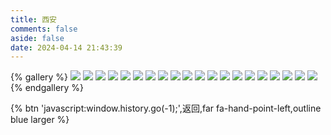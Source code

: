 ```yaml
---
title: 西安
comments: false
aside: false
date: 2024-04-14 21:43:39
---
```


{% gallery %}
![](https://fastly.jsdelivr.net/gh/windshadow233/BlogStorage@files/webp/130f0ba415218ce21baab7f7bcf8312d.webp)
![](https://fastly.jsdelivr.net/gh/windshadow233/BlogStorage@files/webp/5c9d748a5731a4062b3c2d04c8ec4e60.webp)
![](https://fastly.jsdelivr.net/gh/windshadow233/BlogStorage@files/jpeg/18b5147cd02dea811638b075240e83c0.jpeg)
![](https://fastly.jsdelivr.net/gh/windshadow233/BlogStorage@files/webp/fda6704b3a9dac63f0c5d93513250bb9.webp)
![](https://fastly.jsdelivr.net/gh/windshadow233/BlogStorage@files/webp/069a68d5b4505fa49093d5805c1ab65c.webp)
![](https://fastly.jsdelivr.net/gh/windshadow233/BlogStorage@files/webp/b9c302f8dc0adfe5f5336c7e7bbe2770.webp)
![](https://fastly.jsdelivr.net/gh/windshadow233/BlogStorage@files/webp/90dd6153912cd6bbfbb1e844ceb778bc.webp)
![](https://fastly.jsdelivr.net/gh/windshadow233/BlogStorage@files/webp/f38f28c94afab8e88c0b8e7ba5947792.webp)
![](https://fastly.jsdelivr.net/gh/windshadow233/BlogStorage@files/webp/776d50a28d8283ea0900014735bd1c79.webp)
![](https://fastly.jsdelivr.net/gh/windshadow233/BlogStorage@files/webp/6dcde2a559b6836ead1ad60def67e343.webp)
![](https://fastly.jsdelivr.net/gh/windshadow233/BlogStorage@files/webp/75de45cf55941584a366a8c1d228d5eb.webp)
![](https://fastly.jsdelivr.net/gh/windshadow233/BlogStorage@files/webp/33299394747574e94fb89a60b7660593.webp)
![](https://fastly.jsdelivr.net/gh/windshadow233/BlogStorage@files/webp/8386eb2af03d0738b1d9e8625a077d65.webp)
![](https://fastly.jsdelivr.net/gh/windshadow233/BlogStorage@files/webp/38c705c2a7b103378bb3a1f0f1c769d9.webp)
![](https://fastly.jsdelivr.net/gh/windshadow233/BlogStorage@files/webp/aa724f8a1c6e43ac29996414220e6a22.webp)
![](https://fastly.jsdelivr.net/gh/windshadow233/BlogStorage@files/webp/05de032492e5d7719f73592392e48a87.webp)
![](https://fastly.jsdelivr.net/gh/windshadow233/BlogStorage@files/webp/25ffda03b5a215be6c5d9c5a2a97eb14.webp)
![](https://fastly.jsdelivr.net/gh/windshadow233/BlogStorage@files/webp/51fc4a512103b729d0cd68e9e2069aad.webp)
![](https://fastly.jsdelivr.net/gh/windshadow233/BlogStorage@files/webp/4d96b8a77aa9c58c487f1999b87a5d7a.webp)
![](https://fastly.jsdelivr.net/gh/windshadow233/BlogStorage@files/webp/effdd33c7bab3bb8047f87a7a3627cff.webp)
{% endgallery %}

{% btn 'javascript:window.history.go(-1);',返回,far fa-hand-point-left,outline blue larger %}
